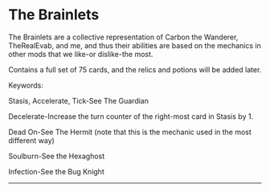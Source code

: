 # The Brainlets

The Brainlets are a collective representation of Carbon the Wanderer, TheRealEvab, and me, and thus
their abilities are based on the mechanics in other mods that we like-or dislike-the most.

Contains a full set of 75 cards, and the relics and potions will be added later.

Keywords:

Stasis, Accelerate, Tick-See The Guardian

Decelerate-Increase the turn counter of the right-most card in Stasis by 1.

Dead On-See The Hermit (note that this is the mechanic used in the most different way)

Soulburn-See the Hexaghost

Infection-See the Bug Knight

---
